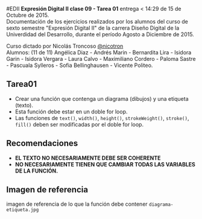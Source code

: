 #EDII
**Expresión Digital II clase 09 - Tarea 01** entrega < 14:29 de 15 de Octubre de 2015.  
Documentación de los ejercicios realizados por los alumnos del curso de sexto semestre "Expresión Digital II" de la carrera Diseño Digital de la Univerdidad del Desarrollo, durante el período Agosto a Diciembre de 2015.  

Curso dictado por Nicolás Troncoso [@nicotron](http://www.twitter.com/nicotron/)  
Alumnos: (11 de 11) Angélica Diaz - Andrés Marin - Bernardita Lira - Isidora Garin - Isidora Vergara - Laura Calvo - Maximiliano Cordero - Paloma Sastre - Pascuala Sylleros - Sofia Bellinghausen - Vicente Politeo.

Tarea01
-
- Crear una función que contenga un diagrama (dibujos) y una etiqueta (texto).
- Esta función debe estar en un doble for loop.
- Las funciones de `text()`, `width()`, `height()`, `strokeWeight()`, `stroke()`, `fill()` deben ser modificadas por el doble for loop. 

Recomendaciones
-
- **EL TEXTO NO NECESARIAMENTE DEBE SER COHERENTE**  
- **NO NECESARIAMENTE TIENEN QUE CAMBIAR TODAS LAS VARIABLES DE LA FUNCIÓN.**

Imagen de referencia
-
imagen de referencia de lo que la función debe contener `diagrama-etiqueta.jpg`
